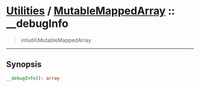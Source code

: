 # [Utilities](util.md) / [MutableMappedArray](util-MutableMappedArray.md) :: __debugInfo
 > im\util\MutableMappedArray
____

## Synopsis
```php
__debugInfo(): array
```
